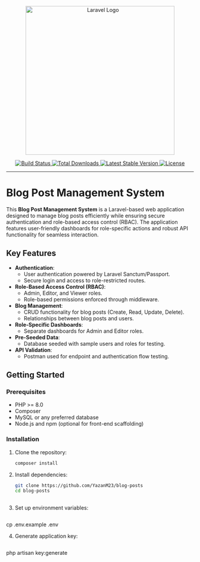 <p align="center">
  <a href="https://laravel.com" target="_blank">
    <img src="https://raw.githubusercontent.com/laravel/art/master/logo-lockup/5%20SVG/2%20CMYK/1%20Full%20Color/laravel-logolockup-cmyk-red.svg" width="400" alt="Laravel Logo">
  </a>
</p>

<p align="center">
  <a href="https://github.com/laravel/framework/actions">
    <img src="https://github.com/laravel/framework/workflows/tests/badge.svg" alt="Build Status">
  </a>
  <a href="https://packagist.org/packages/laravel/framework">
    <img src="https://img.shields.io/packagist/dt/laravel/framework" alt="Total Downloads">
  </a>
  <a href="https://packagist.org/packages/laravel/framework">
    <img src="https://img.shields.io/packagist/v/laravel/framework" alt="Latest Stable Version">
  </a>
  <a href="https://packagist.org/packages/laravel/framework">
    <img src="https://img.shields.io/packagist/l/laravel/framework" alt="License">
  </a>
</p>

---

# Blog Post Management System

This **Blog Post Management System** is a Laravel-based web application designed to manage blog posts efficiently while ensuring secure authentication and role-based access control (RBAC). The application features user-friendly dashboards for role-specific actions and robust API functionality for seamless interaction.

## Key Features

- **Authentication**:
  - User authentication powered by Laravel Sanctum/Passport.
  - Secure login and access to role-restricted routes.
- **Role-Based Access Control (RBAC)**:
  - Admin, Editor, and Viewer roles.
  - Role-based permissions enforced through middleware.
- **Blog Management**:
  - CRUD functionality for blog posts (Create, Read, Update, Delete).
  - Relationships between blog posts and users.
- **Role-Specific Dashboards**:
  - Separate dashboards for Admin and Editor roles.
- **Pre-Seeded Data**:
  - Database seeded with sample users and roles for testing.
- **API Validation**:
  - Postman used for endpoint and authentication flow testing.

## Getting Started

### Prerequisites

- PHP >= 8.0
- Composer
- MySQL or any preferred database
- Node.js and npm (optional for front-end scaffolding)

### Installation

1. Clone the repository:
   ```bash
   composer install
   
   
2. Install dependencies:
   ```bash
   git clone https://github.com/YazanM23/blog-posts
   cd blog-posts
  
3. Set up environment variables:
   ```bash
  cp .env.example .env
  
4. Generate application key:
    ```bash
 php artisan key:generate
  


